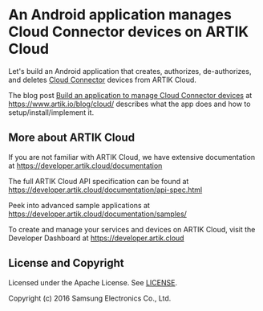# An Android application manages Cloud Connector devices on ARTIK Cloud

Let's build an Android application that creates, authorizes, de-authorizes, and deletes [Cloud Connector](https://developer.artik.cloud/documentation/connect-the-data/using-cloud-connectors.html) devices from ARTIK Cloud.

The blog post [Build an application to manage Cloud Connector devices](https://www.artik.io/blog/2016/11/build-an-application-to-manage-cloud-connector-devices/) at https://www.artik.io/blog/cloud/ describes what the app does and how to setup/install/implement it.

More about ARTIK Cloud
---------------

If you are not familiar with ARTIK Cloud, we have extensive documentation at https://developer.artik.cloud/documentation

The full ARTIK Cloud API specification can be found at https://developer.artik.cloud/documentation/api-spec.html

Peek into advanced sample applications at https://developer.artik.cloud/documentation/samples/

To create and manage your services and devices on ARTIK Cloud, visit the Developer Dashboard at https://developer.artik.cloud

License and Copyright
---------------------

Licensed under the Apache License. See [LICENSE](https://github.com/artikcloud/sample-android-manage-cc-device/blob/master/LICENSE).

Copyright (c) 2016 Samsung Electronics Co., Ltd.
